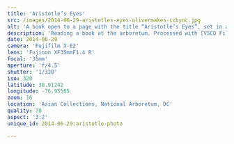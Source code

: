 ```yaml
---
title: 'Aristotle’s Eyes'
src: /images/2014-06-29-aristotles-eyes-olivermakes-ccbync.jpg
alt: 'A book open to a page with the title “Aristotle’s Eyes”, set in a grassy, shady garden.'
description: 'Reading a book at the arboretum. Processed with [VSCO Film 04](http://vsco.co/film) (Kodak E100G Vibrant).'
date: 2014-06-29
camera: 'Fujifilm X-E2'
lens: 'Fujinon XF35mmF1.4 R'
focal: '35mm'
aperture: 'f/4.5'
shutter: '1/320'
iso: 320
latitude: 38.91242
longitude: -76.95565
zoom: 16
location: 'Asian Collections, National Arboretum, DC'
quality: 70
aspect: '3:2'
unique_id: 2014-06-29:aristotle-photo

---
```

